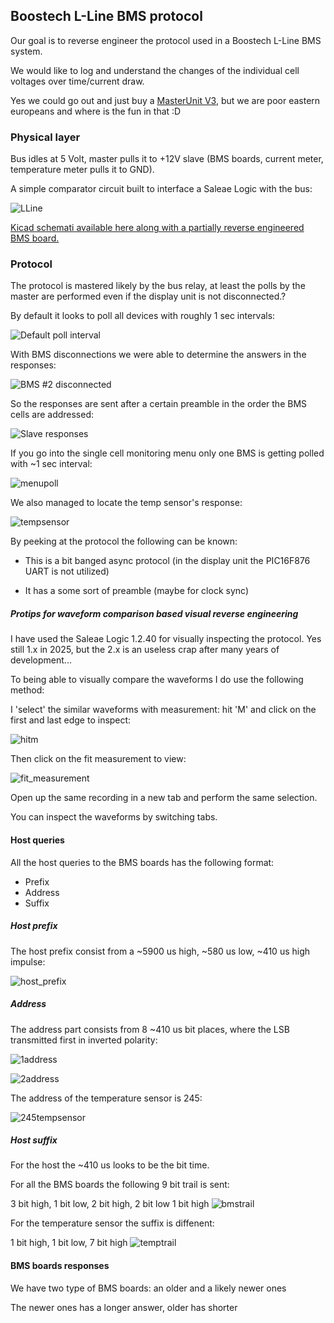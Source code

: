 ## Boostech L-Line BMS protocol ##

Our goal is to reverse engineer the protocol used in a Boostech L-Line BMS system.

We would like to log and understand the changes of the individual cell voltages over time/current draw.

Yes we could go out and just buy a [MasterUnit V3](https://shop4akku.de/bms-masterunit-v3/), but we are poor eastern europeans and where is the fun in that :D

### Physical layer ###

Bus idles at 5 Volt, master pulls it to +12V slave (BMS boards, current meter, temperature meter pulls it to GND).

A simple comparator circuit built to interface a Saleae Logic with the bus:

![LLine](l_line_interface.png)

[Kicad schemati available here along with a partially reverse engineered BMS board.](lline_interface)

### Protocol ###

The protocol is mastered likely by the bus relay, at least the polls by the master are performed even if the display unit is not disconnected.?

By default it looks to poll all devices with roughly 1 sec intervals:

![Default poll interval](poll_interval.png)

With BMS disconnections we were able to determine the answers in the responses:

![BMS #2 disconnected](missing2.png)

So the responses are sent after a certain preamble in the order the BMS cells are addressed:

![Slave responses](slaves.png)

If you go into the single cell monitoring menu only one BMS is getting polled with ~1 sec interval:

![menupoll](menupoll.png)

We also managed to locate the temp sensor's response:

![tempsensor](tempsensor.png)

By peeking at the protocol the following can be known:

- This is a bit banged async protocol (in the display unit the PIC16F876 UART is not utilized)

- It has a some sort of preamble (maybe for clock sync)

##### Protips for waveform comparison based visual reverse engineering #####

I have used the Saleae Logic 1.2.40 for visually inspecting the protocol. Yes still 1.x in 2025, but the 2.x is an useless crap after many years of development...

To being able to visually compare the waveforms I do use the following method:

I 'select' the similar waveforms with measurement: hit 'M' and click on the first and last edge to inspect:

![hitm](hitm.png)

Then click on the fit measurement to view:

![fit_measurement](fit_measurement.png)

Open up the same recording in a new tab and perform the same selection.

You can inspect the waveforms by switching tabs.

#### Host queries ####

All the host queries to the BMS boards has the following format:

- Prefix
- Address
- Suffix


##### Host prefix #####

The host prefix consist from a ~5900 us high, ~580 us low, ~410 us high impulse:

![host_prefix](host_prefix.png)

##### Address #####

The address part consists from 8 ~410 us bit places, where the LSB transmitted first in inverted polarity:

![1address](1address.png)


![2address](2address.png)

The address of the temperature sensor is 245:

![245tempsensor](245tempsensor.png)


##### Host suffix #####

For the host the ~410 us looks to be the bit time.

For all the BMS boards the following 9 bit trail is sent:

3 bit high, 1 bit low, 2 bit high, 2 bit low 1 bit high
![bmstrail](bmstrail.png)


For the temperature sensor the suffix is diffenent:

1 bit high, 1 bit low, 7 bit high
![temptrail](temptrail.png)


#### BMS boards responses ####

We have two type of BMS boards: an older and a likely newer ones

The newer ones has a longer answer, older has shorter


